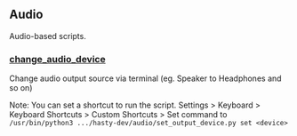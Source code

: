 ## Audio
Audio-based scripts.


### [change_audio_device](./change_audio_device.py)
  Change audio output source via terminal (eg. Speaker to Headphones and so on)

Note: You can set a shortcut to run the script. Settings > Keyboard > Keyboard Shortcuts > Custom Shortcuts > Set command to `/usr/bin/python3 .../hasty-dev/audio/set_output_device.py set <device>`
